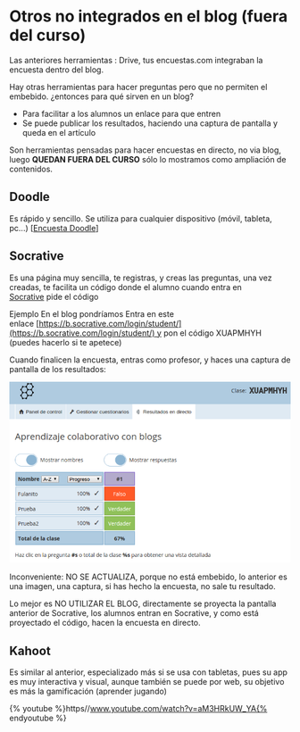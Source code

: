 
# Otros no integrados en el blog (fuera del curso)

Las anteriores herramientas : Drive, tus encuestas.com integraban la encuesta dentro del blog.

Hay otras herramientas para hacer preguntas pero que no permiten el embebido. ¿entonces para qué sirven en un blog?

- Para facilitar a los alumnos un enlace para que entren
- Se puede publicar los resultados, haciendo una captura de pantalla y queda en el artículo

Son herramientas pensadas para hacer encuestas en directo, no via blog, luego **QUEDAN FUERA DEL CURSO** sólo lo mostramos como ampliación de contenidos.

## Doodle
Es rápido y sencillo. Se utiliza para cualquier dispositivo (móvil, tableta, pc...) [[Encuesta Doodle](https://doodle.com/es/)]



## Socrative

Es una página muy sencilla, te registras, y creas las preguntas, una vez creadas, te facilita un código donde el alumno cuando entra en [Socrative](http://www.socrative.com/) pide el código

Ejemplo En el blog pondríamos Entra en este enlace [https://b.socrative.com/login/student/](https://b.socrative.com/login/student/) y pon el código XUAPMHYH (puedes hacerlo si te apetece)

Cuando finalicen la encuesta, entras como profesor, y haces una captura de pantalla de los resultados:

![](img/Screenshot_18.png)

Inconveniente: NO SE ACTUALIZA, porque no está embebido, lo anterior es una imagen, una captura, si has hecho la encuesta, no sale tu resultado.

Lo mejor es NO UTILIZAR EL BLOG, directamente se proyecta la pantalla anterior de Socrative, los alumnos entran en Socrative, y como está proyectado el código, hacen la encuesta en directo.

## Kahoot

Es similar al anterior, especializado más si se usa con tabletas, pues su app es muy interactiva y visual, aunque también se puede por web, su objetivo es más la gamificación (aprender jugando)

{% youtube %}https//www.youtube.com/watch?v=aM3HRkUW_YA{% endyoutube %}
